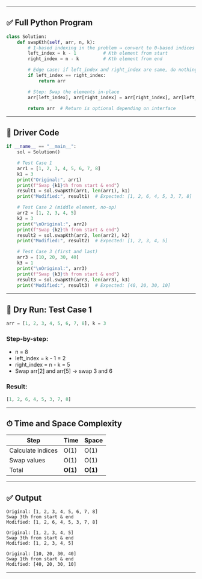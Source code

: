 
---

## ✅ Full Python Program

```python
class Solution:
    def swapKth(self, arr, n, k):
        # 1-based indexing in the problem → convert to 0-based indices
        left_index = k - 1          # Kth element from start
        right_index = n - k         # Kth element from end

        # Edge case: if left_index and right_index are same, do nothing
        if left_index == right_index:
            return arr

        # Step: Swap the elements in-place
        arr[left_index], arr[right_index] = arr[right_index], arr[left_index]  # O(1)

        return arr  # Return is optional depending on interface
```

---

## 🧪 Driver Code

```python
if __name__ == "__main__":
    sol = Solution()

    # Test Case 1
    arr1 = [1, 2, 3, 4, 5, 6, 7, 8]
    k1 = 3
    print("Original:", arr1)
    print(f"Swap {k1}th from start & end")
    result1 = sol.swapKth(arr1, len(arr1), k1)
    print("Modified:", result1)  # Expected: [1, 2, 6, 4, 5, 3, 7, 8]

    # Test Case 2 (middle element, no-op)
    arr2 = [1, 2, 3, 4, 5]
    k2 = 3
    print("\nOriginal:", arr2)
    print(f"Swap {k2}th from start & end")
    result2 = sol.swapKth(arr2, len(arr2), k2)
    print("Modified:", result2)  # Expected: [1, 2, 3, 4, 5]

    # Test Case 3 (first and last)
    arr3 = [10, 20, 30, 40]
    k3 = 1
    print("\nOriginal:", arr3)
    print(f"Swap {k3}th from start & end")
    result3 = sol.swapKth(arr3, len(arr3), k3)
    print("Modified:", result3)  # Expected: [40, 20, 30, 10]
```

---

## 🧠 Dry Run: Test Case 1

```python
arr = [1, 2, 3, 4, 5, 6, 7, 8], k = 3
```

### Step-by-step:

* n = 8
* left\_index = k - 1 = 2
* right\_index = n - k = 5
* Swap arr\[2] and arr\[5] → swap 3 and 6

### Result:

```python
[1, 2, 6, 4, 5, 3, 7, 8]
```

---

## ⏱ Time and Space Complexity

| Step              | Time     | Space    |
| ----------------- | -------- | -------- |
| Calculate indices | O(1)     | O(1)     |
| Swap values       | O(1)     | O(1)     |
| Total             | **O(1)** | **O(1)** |

---

## ✅ Output

```
Original: [1, 2, 3, 4, 5, 6, 7, 8]
Swap 3th from start & end
Modified: [1, 2, 6, 4, 5, 3, 7, 8]

Original: [1, 2, 3, 4, 5]
Swap 3th from start & end
Modified: [1, 2, 3, 4, 5]

Original: [10, 20, 30, 40]
Swap 1th from start & end
Modified: [40, 20, 30, 10]
```

---

